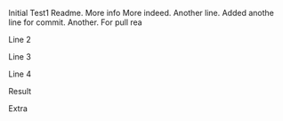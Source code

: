 Initial Test1 Readme.
More info
More indeed.
Another line.
Added anothe line for commit.
Another.
For pull rea

Line 2

Line 3

Line 4

Result

Extra
